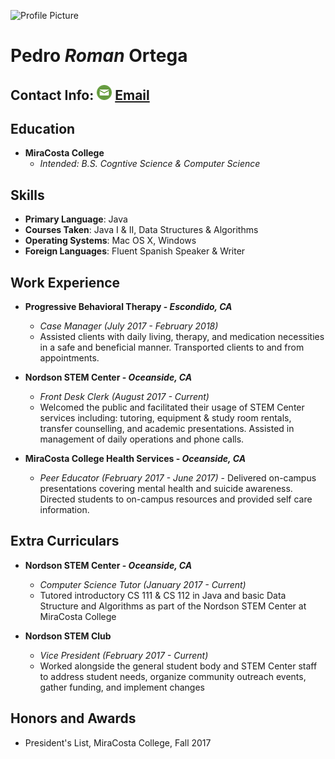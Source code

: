 ![Profile Picture]() 
# Pedro _Roman_ Ortega 
## Contact Info:   ![Mail Icon](mailicon.png) [Email](romanportega@gmail.com)


## Education 
 - **MiraCosta College** 
 	- *Intended: B.S. Cogntive Science  & Computer Science*

## Skills
- **Primary Language**: Java
- **Courses Taken**: Java I & II, Data Structures & Algorithms  
- **Operating Systems**: Mac OS X, Windows
- **Foreign Languages**: Fluent Spanish Speaker & Writer 

## Work Experience
- **Progressive Behavioral Therapy - *Escondido, CA***
	- *Case Manager (July 2017 - February 2018)* 
	- Assisted clients with daily living, therapy, and medication necessities in a safe and beneficial manner. Transported clients to and from appointments.

- **Nordson STEM Center - *Oceanside, CA***
	- *Front Desk Clerk (August 2017 - Current)*
	- Welcomed the public and facilitated their usage of STEM Center services including: tutoring, equipment & study room rentals, transfer counselling, and academic presentations. Assisted in management of daily operations and phone calls. 

- **MiraCosta College Health Services - *Oceanside, CA***
	- *Peer Educator (February 2017 - June 2017)*                          	  	  - Delivered on-campus presentations covering mental health and suicide awareness. Directed students to on-campus resources and provided self care information.

## Extra Curriculars
- **Nordson STEM Center - *Oceanside, CA***
	- *Computer Science Tutor (January 2017 - Current)*
	- Tutored introductory CS 111 & CS 112 in Java and basic Data Structure and Algorithms as part of the Nordson STEM Center at MiraCosta College
	
- **Nordson STEM Club**
	- *Vice President (February 2017 - Current)*
	- Worked alongside the general student body and STEM Center staff to address student needs, organize community outreach events, gather funding, and implement changes

## Honors and Awards
- President's List, MiraCosta College, Fall 2017

